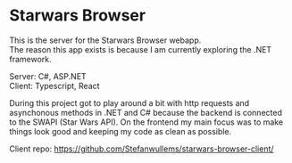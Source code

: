 # Starwars Browser

This is the server for the Starwars Browser webapp.  
The reason this app exists is because I am currently exploring the .NET framework.

Server: C#, ASP.NET  
Client: Typescript, React

During this project got to play around a bit with http requests and asynchonous methods in .NET and C# because the backend is connected to the SWAPI (Star Wars API). On the frontend my main focus was to make things look good and keeping my code as clean as possible.

Client repo: https://github.com/Stefanwullems/starwars-browser-client/
